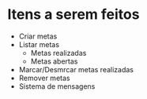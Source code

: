 # Itens a serem feitos

- Criar metas
- Listar metas
    - Metas realizadas
    - Metas abertas
- Marcar/Desmrcar metas realizadas
- Remover metas
- Sistema de mensagens